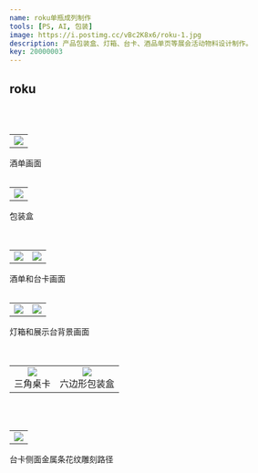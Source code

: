 ```yaml
---
name: roku单瓶成列制作
tools: [PS, AI, 包装]
image: https://i.postimg.cc/vBc2K8x6/roku-1.jpg
description: 产品包装盒、灯箱、台卡、酒品单页等展会活动物料设计制作。
key: 20000003
---
```


## roku
<br />
<br />

<table>
<tr>
<td><center><img src="https://i.postimg.cc/0Qgp08vf/2-04.jpg"></center></td>
</tr>
</table>
酒单画面   
<br />
<br />

<table>
<tr>
<td><center><img src="https://i.postimg.cc/6qcnKnvj/0102-01.jpg"></center></td>
</tr>
</table>
包装盒
<br />
<br />
<br />

<table>
<tr>
<td><center><img src="https://i.postimg.cc/fRLjw25x/210x297mm-p-02.jpg"></center></td>
<td><center><img src="https://i.postimg.cc/jSF6CHkB/131-X172mm-02.jpg"></center></td>
</tr>
</table>  
酒单和台卡画面  
<br />
<br />

<table>
<tr>
<td><center><img src="https://i.postimg.cc/BQNBf95S/589x680mm-02.jpg"></center></td>
<td><center><img src="https://i.postimg.cc/VN0qtJxv/POSM-132x38mm-01.jpg"></center></td>
</tr>
</table>
灯箱和展示台背景画面
<br />
<br />
<br />

<table>
<tr>
<td><center><img src="https://i.postimg.cc/bNq95NtV/100x385mm-02.jpg"></center>三角桌卡</td>
<td><center><img src="https://i.postimg.cc/rmS5hvFL/p-01.jpg"></center>六边形包装盒</td>
</tr>
</table>
<br />
<br />

<table>
<tr>
<td><center><img src="https://i.postimg.cc/prRz3qp5/131x172mm-02.jpg"></center></td>
</tr>
</table>
台卡侧面金属条花纹雕刻路径   
<br />
<br />